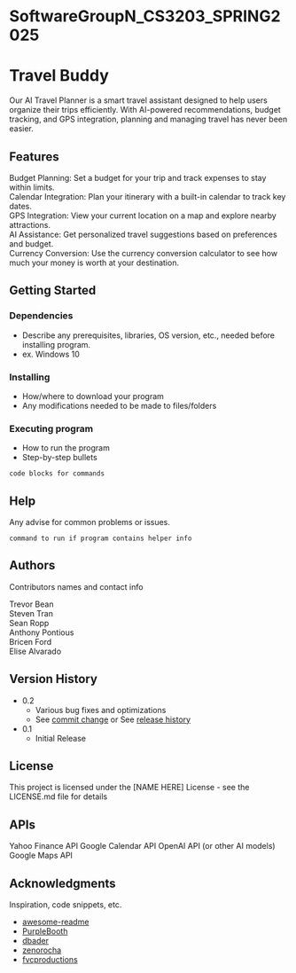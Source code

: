 # SoftwareGroupN_CS3203_SPRING2025
# Travel Buddy

Our AI Travel Planner is a smart travel assistant designed to help users organize their trips efficiently. With AI-powered recommendations, budget tracking, and GPS integration, planning and managing travel has never been easier.

## Features

Budget Planning: Set a budget for your trip and track expenses to stay within limits.<br/>
Calendar Integration: Plan your itinerary with a built-in calendar to track key dates.<br/>
GPS Integration: View your current location on a map and explore nearby attractions.<br/>
AI Assistance: Get personalized travel suggestions based on preferences and budget.<br/>
Currency Conversion: Use the currency conversion calculator to see how much your money is worth at your destination.<br/> 

## Getting Started

### Dependencies

* Describe any prerequisites, libraries, OS version, etc., needed before installing program.
* ex. Windows 10

### Installing

* How/where to download your program
* Any modifications needed to be made to files/folders

### Executing program

* How to run the program
* Step-by-step bullets
```
code blocks for commands
```

## Help

Any advise for common problems or issues.
```
command to run if program contains helper info
```

## Authors

Contributors names and contact info

Trevor Bean <br />
Steven Tran <br />
Sean Ropp <br />
Anthony Pontious <br />
Bricen Ford <br />
Elise Alvarado <br />

## Version History

* 0.2
    * Various bug fixes and optimizations
    * See [commit change]() or See [release history]()
* 0.1
    * Initial Release

## License

This project is licensed under the [NAME HERE] License - see the LICENSE.md file for details

## APIs

Yahoo Finance API
Google Calendar API
OpenAI API (or other AI models)
Google Maps API

## Acknowledgments

Inspiration, code snippets, etc.
* [awesome-readme](https://github.com/matiassingers/awesome-readme)
* [PurpleBooth](https://gist.github.com/PurpleBooth/109311bb0361f32d87a2)
* [dbader](https://github.com/dbader/readme-template)
* [zenorocha](https://gist.github.com/zenorocha/4526327)
* [fvcproductions](https://gist.github.com/fvcproductions/1bfc2d4aecb01a834b46)
